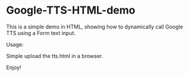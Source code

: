 # Google-TTS-HTML-demo

This is a simple demo in HTML, showing how to dynamically call Google TTS using a Form text input.

Usage:

Simple upload the tts.html in a browser.

Enjoy!

